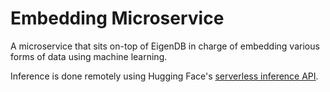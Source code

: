 # Embedding Microservice

A microservice that sits on-top of EigenDB in charge of embedding various forms of data using machine learning. 

Inference is done remotely using Hugging Face's [serverless inference API](https://huggingface.co/docs/api-inference/en/index). 